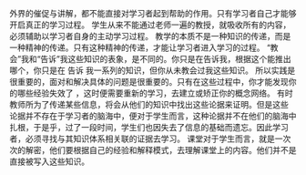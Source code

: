 外界的催促与讲解，都不能直接对学习者起到帮助的作用。只有学习者自己才能够开启真正的学习过程。
学生从来不能通过老师一遍的教授，就吸收所有的内容，必须辅助以学习者自身的主动学习过程。
教学的本质不是一种知识的传递，而是一种精神的传递。只有这种精神的传递，才能让学习者进入学习的过程。
“教会”我和“告诉”我这些知识的表象，是不同的。你只是在告诉我，根据这个能推出哪个，你只是在 告诉 我一系列的知识，但你从未教会过我这些知识。
所以实践是很重要的，面对和解决具体的问题是很重要的。只有在这些过程中，你才能发现你的哪些经验失效了 ，这时便需要重新的学习，去建立或矫正你的概念网络。
有时教师所为了传递某些信息，将会从他们的知识中找出这些论据来证明。但是这些 论据并不存在于学习者的脑海中，便对于学生而言，这种论据并不在他们的脑海中扎根，于是乎，过了一段时间，学生们也因失去了信息的基础而遗忘。因此学习者，必须寻找与其知识体系相关联的证据去学习。
课堂对于学生而言，就是一次次的解密，他们要根据自己的经验和解释模式，去理解课堂上的内容。他们并不是直接被写入这些知识。
<!--stackedit_data:
eyJoaXN0b3J5IjpbNzg1NjkwODc4XX0=
-->